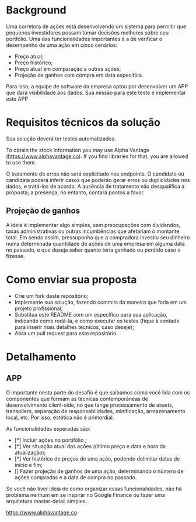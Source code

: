 # Background

Uma corretora de ações está desenvolvendo um sistema para permitir que pequenos investidores possam tomar decisões melhores sobre seu portfólio. Uma das funcionalidades importantes é a de verificar o desempenho de uma ação em cinco cenários:

   - Preço atual;
   - Preço histórico;
   - Preço atual em comparação a outras ações;
   - Projeção de ganhos com compra em data específica.

Para isso, a equipe de software da empresa optou por desenvolver um APP que dará visibilidade aos dados. Sua missão para este teste é implementar este APP

# Requisitos técnicos da solução

Sua solução deverá ter testes automatizados.

To obtain the stock information you may use Alpha Vantage (https://www.alphavantage.co). If you find libraries for that, you are allowed to use them.

O tratamento de erros não será explicitado nos endpoints. O candidato ou candidata poderá inferir casos que poderão gerar erros ou duplicidades nos dados, e tratá-los de acordo. A ausência de tratamento não desqualifica a proposta; a presença, no entanto, contará pontos a favor.

## Projeção de ganhos

A ideia é implementar algo simples, sem preocupações com dividendos, taxas administrativas ou outras incumbências que afetariam o montante total. Em sendo assim, pressuponha que a compradora investiu seu dinheiro numa determinada quantidade de ações de uma empresa em alguma data no passado, e que deseja saber quanto teria ganhado ou perdido caso o fizesse.

# Como enviar sua proposta

- Crie um fork deste repositório;
- Implemente sua solução, fazendo commits da maneira que faria em um projeto profissional;
- Substitua este README com um específico para sua aplicação, indicando como rodá-la, e como executar os testes (fique à vontade para inserir mais detalhes técnicos, caso deseje);
- Abra um pull request para este repositório.

# Detalhamento

## APP

O importante nesta parte do desafio é que saibamos como você lida com os componentes que formam as técnicas contemporâneas de desenvolvimento client-side, no que tange processamento de assets, transpilers, separação de responsabilidades, minificação, armazenamento local, etc. Por isso, estética não é primordial.

As funcionalidades esperadas são:

- [*] Incluir ações no portifólio ;
- [*] Ver situação atual das ações (último preço e data e hora da atualização);
- [*] Ver histórico de preços de uma ação, podendo delimitar datas de início e fim;
- [] Fazer projeção de ganhos de uma ação, determinando o número de ações compradas e a data de compra no passado.

Se você não tiver ideia de como organizar essas funcionalidades, não há problema nenhum em se inspirar no Google Finance ou fazer uma arquitetura master-detail simples.


https://www.alphavantage.co
